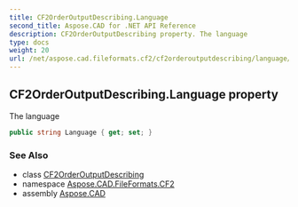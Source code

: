 ```yaml
---
title: CF2OrderOutputDescribing.Language
second_title: Aspose.CAD for .NET API Reference
description: CF2OrderOutputDescribing property. The language
type: docs
weight: 20
url: /net/aspose.cad.fileformats.cf2/cf2orderoutputdescribing/language/
---
```

## CF2OrderOutputDescribing.Language property

The language

```csharp
public string Language { get; set; }
```

### See Also

* class [CF2OrderOutputDescribing](../)
* namespace [Aspose.CAD.FileFormats.CF2](../../cf2orderoutputdescribing/)
* assembly [Aspose.CAD](../../../)


